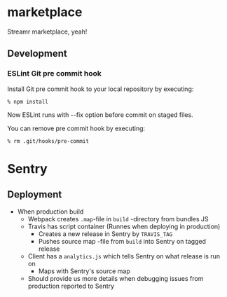# marketplace

Streamr marketplace, yeah!

## Development

### ESLint Git pre commit hook

Install Git pre commit hook to your local repository by executing:

```
% npm install
```

Now ESLint runs with --fix option before commit on staged files.

You can remove pre commit hook by executing:
```
% rm .git/hooks/pre-commit
```

# Sentry

## Deployment

- When production build
  - Webpack creates `.map`-file in `build` -directory from bundles JS
  - Travis has script container (Runnes when deploying in production)
    - Creates a new release in Sentry by `TRAVIS_TAG`
    - Pushes source map -file from `build` into Sentry on tagged release
  - Client has a `analytics.js` which tells Sentry on what release is run on
    - Maps with Sentry's source map
  - Should provide us more details when debugging issues from production reported to Sentry

